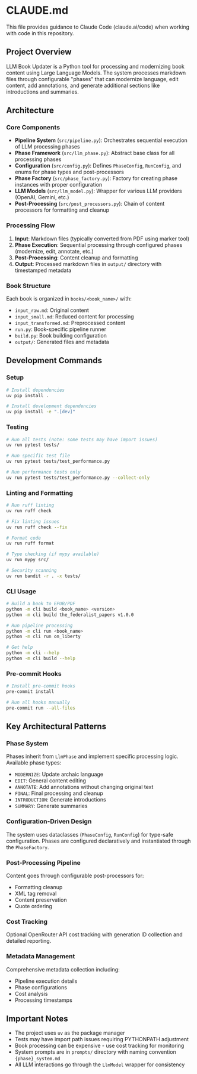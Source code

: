 # CLAUDE.md

This file provides guidance to Claude Code (claude.ai/code) when working with code in this repository.

## Project Overview

LLM Book Updater is a Python tool for processing and modernizing book content using Large Language Models. The system processes markdown files through configurable "phases" that can modernize language, edit content, add annotations, and generate additional sections like introductions and summaries.

## Architecture

### Core Components

- **Pipeline System** (`src/pipeline.py`): Orchestrates sequential execution of LLM processing phases
- **Phase Framework** (`src/llm_phase.py`): Abstract base class for all processing phases
- **Configuration** (`src/config.py`): Defines `PhaseConfig`, `RunConfig`, and enums for phase types and post-processors
- **Phase Factory** (`src/phase_factory.py`): Factory for creating phase instances with proper configuration
- **LLM Models** (`src/llm_model.py`): Wrapper for various LLM providers (OpenAI, Gemini, etc.)
- **Post-Processing** (`src/post_processors.py`): Chain of content processors for formatting and cleanup

### Processing Flow

1. **Input**: Markdown files (typically converted from PDF using marker tool)
2. **Phase Execution**: Sequential processing through configured phases (modernize, edit, annotate, etc.)
3. **Post-Processing**: Content cleanup and formatting
4. **Output**: Processed markdown files in `output/` directory with timestamped metadata

### Book Structure

Each book is organized in `books/<book_name>/` with:
- `input_raw.md`: Original content
- `input_small.md`: Reduced content for processing
- `input_transformed.md`: Preprocessed content
- `run.py`: Book-specific pipeline runner
- `build.py`: Book building configuration
- `output/`: Generated files and metadata

## Development Commands

### Setup
```bash
# Install dependencies
uv pip install .

# Install development dependencies
uv pip install -e ".[dev]"
```

### Testing
```bash
# Run all tests (note: some tests may have import issues)
uv run pytest tests/

# Run specific test file
uv run pytest tests/test_performance.py

# Run performance tests only
uv run pytest tests/test_performance.py --collect-only
```

### Linting and Formatting
```bash
# Run ruff linting
uv run ruff check

# Fix linting issues
uv run ruff check --fix

# Format code
uv run ruff format

# Type checking (if mypy available)
uv run mypy src/

# Security scanning
uv run bandit -r . -x tests/
```

### CLI Usage
```bash
# Build a book to EPUB/PDF
python -m cli build <book_name> <version>
python -m cli build the_federalist_papers v1.0.0

# Run pipeline processing
python -m cli run <book_name>
python -m cli run on_liberty

# Get help
python -m cli --help
python -m cli build --help
```

### Pre-commit Hooks
```bash
# Install pre-commit hooks
pre-commit install

# Run all hooks manually
pre-commit run --all-files
```

## Key Architectural Patterns

### Phase System
Phases inherit from `LlmPhase` and implement specific processing logic. Available phase types:
- `MODERNIZE`: Update archaic language
- `EDIT`: General content editing
- `ANNOTATE`: Add annotations without changing original text
- `FINAL`: Final processing and cleanup
- `INTRODUCTION`: Generate introductions
- `SUMMARY`: Generate summaries

### Configuration-Driven Design
The system uses dataclasses (`PhaseConfig`, `RunConfig`) for type-safe configuration. Phases are configured declaratively and instantiated through the `PhaseFactory`.

### Post-Processing Pipeline
Content goes through configurable post-processors for:
- Formatting cleanup
- XML tag removal
- Content preservation
- Quote ordering

### Cost Tracking
Optional OpenRouter API cost tracking with generation ID collection and detailed reporting.

### Metadata Management
Comprehensive metadata collection including:
- Pipeline execution details
- Phase configurations
- Cost analysis
- Processing timestamps

## Important Notes

- The project uses `uv` as the package manager
- Tests may have import path issues requiring PYTHONPATH adjustment
- Book processing can be expensive - use cost tracking for monitoring
- System prompts are in `prompts/` directory with naming convention `{phase}_system.md`
- All LLM interactions go through the `LlmModel` wrapper for consistency
